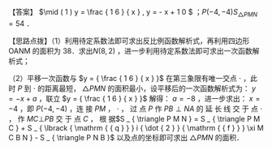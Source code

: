 【答案】 $\mid ( 1 ) y = \frac { 1 6 } { x } , y = - x + 1 0 $ ；$P ( - 4 , - 4 ) S _ { \triangle P M N } = 5 4$ ．

【思路点拨】（1）利用待定系数法即可求出反比例函数解析式，再利用四边形OANM 的面积为 38．求出$N ( 8 , 2 )$ ，进一步利用待定系数法即可求出一次函数解析式；

（2）平移一次函数与 $y = { \frac { 1 6 } { x } }$ 在第三象限有唯一交点 $\cdot$ ，此时 $P$ 到 $\cdot$ 的距离最短， $\triangle P M N$ 的面积最小，设平移后的一次函数解析式为： $y = - x + a$ ，联立 $y = { \frac { 1 6 } { x } }$ 解得： $a { = } - 8$ ，进一步求出： $x { = } - 4$ ，即 $P ( - 4 , - 4 )$ ，连 接 $P M$ ， $\cdot$ ， 过 点 $P$ 作 $P B \perp N A$ 的 延 长 线 交 于 点 $\cdot$ ， 作 $M C \bot P B$ 交 于 点 $C$ ， 根 据$S _ { \triangle P M N } = S _ { \triangle P M C } + S _ { \lbrack { \mathrm { { q } } } i { \dot { 2 } } { \mathrm { { f } } } \xi M C B N } - S _ { \triangle P N B }$ 以及点的坐标即可求出 $\triangle P M N$ 的面积．
